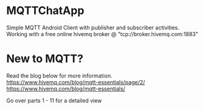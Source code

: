 
# MQTTChatApp

Simple MQTT Android Client with publisher and subscriber activities.
Working with a free online hivemq broker @ "tcp://broker.hivemq.com:1883"

# New to MQTT?

Read the blog below for more information.
https://www.hivemq.com/blog/mqtt-essentials/page/2/
https://www.hivemq.com/blog/mqtt-essentials/

Go over parts 1 - 11 for a detailed view
